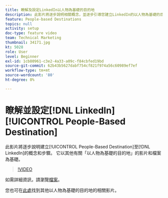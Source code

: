 ```yaml
---
title: 瞭解及設定LinkedIn以人物為基礎的目的地
description: 此影片將逐步說明相關概念，並逐步引導您建立LinkedIn的以人物為基礎的目的地。 它以其他有關「以人物為基礎的目的地」的影片和檔案為基礎。
feature: People-based Destinations
topics: null
activity: setup
doc-type: feature video
team: Technical Marketing
thumbnail: 34171.jpg
kt: 5028
role: User
level: Beginner
exl-id: 1cb80961-c3e2-4a33-a09c-f84cbfed19bd
source-git-commit: 62b43b5627dabf754cf821f974a56c60989ef7ef
workflow-type: tm+mt
source-wordcount: '80'
ht-degree: 0%

---
```


# 瞭解並設定[!DNL LinkedIn] [!UICONTROL People-Based Destination]

此影片將逐步說明建立[!UICONTROL People-Based Destination]至[!DNL LinkedIn]的概念和步驟。 它以其他有關「以人物為基礎的目的地」的影片和檔案為基礎。

>[!VIDEO](https://video.tv.adobe.com/v/34171/?quality=12)

如需詳細資訊，請瀏覽[檔案](https://experienceleague.adobe.com/docs/audience-manager/user-guide/features/destinations/people-based/people-based-destinations-overview.html?lang=zh-Hant)。

您也可在[此處](https://adobe.ly/aamlearnpbd)找到其他以人物為基礎的目的地的相關影片。
